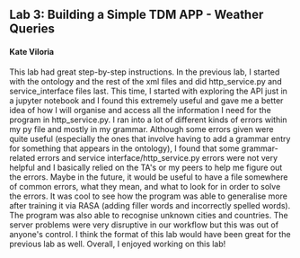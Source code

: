 ## Lab 3: Building a Simple TDM APP - Weather Queries
#### Kate Viloria  

This lab had great step-by-step instructions. In the previous lab, I started with the ontology and the rest of the xml files and did http_service.py and service_interface files last. This time, I started with exploring the API just in a jupyter notebook and I found this extremely useful and gave me a better idea of how I will organise and access all the information I need for the program in http_service.py. I ran into a lot of different kinds of errors within my py file and mostly in my grammar. Although some errors given were quite useful (especially the ones that involve having to add a grammar entry for something that appears in the ontology), I found that some grammar-related errors and service interface/http_service.py errors were not very helpful and I basically relied on the TA's or my peers to help me figure out the errors. Maybe in the future, it would be useful to have a file somewhere of common errors, what they mean, and what to look for in order to solve the errors. It was cool to see how the program was able to generalise more after training it via RASA (adding filler words and incorrectly spelled words). The program was also able to recognise unknown cities and countries. The server problems were very disruptive in our workflow but this was out of anyone's control. I think the format of this lab would have been great for the previous lab as well. Overall, I enjoyed working on this lab!
